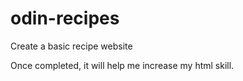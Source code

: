 # odin-recipes
Create a basic recipe website

Once completed, it will help me increase my html skill.